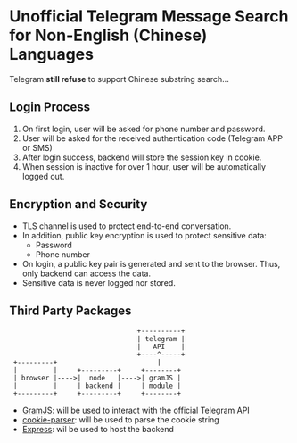 # Unofficial Telegram Message Search for Non-English (Chinese) Languages

Telegram **still refuse** to support Chinese substring search...

## Login Process

1. On first login, user will be asked for phone number and password.
2. User will be asked for the received authentication code (Telegram APP or SMS)
3. After login success, backend will store the session key in cookie.
4. When session is inactive for over 1 hour, user will be automatically logged out.

## Encryption and Security

- TLS channel is used to protect end-to-end conversation.
- In addition, public key encryption is used to protect sensitive data:
    - Password
    - Phone number
- On login, a public key pair is generated and sent to the browser. Thus, only backend can access the data.
- Sensitive data is never logged nor stored.

## Third Party Packages

```
                                +----------+
                                | telegram |
                                |   API    |
                                +----^-----+
 +---------+                         |
 |         |     +---------+     +--------+
 | browser |---->|  node   |---->| gramJS |
 |         |     | backend |     | module |
 +---------+     +---------+     +--------+
```

- [GramJS][]: will be used to interact with the official Telegram API
- [cookie-parser][]: will be used to parse the cookie string
- [Express][]: wil be used to host the backend

[GramJS]: https://www.npmjs.com/package/telegram
[cookie-parser]: https://www.npmjs.com/package/cookie-parser
[Express]: https://expressjs.com/